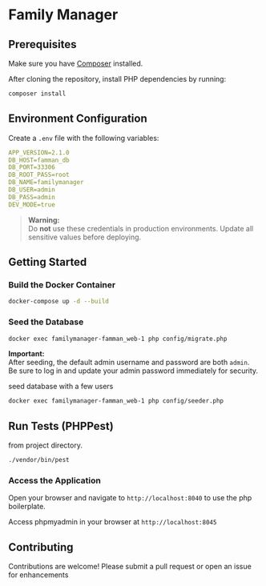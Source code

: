 # Family Manager

## Prerequisites

Make sure you have [Composer](https://getcomposer.org/) installed.

After cloning the repository, install PHP dependencies by running:

```bash
composer install
```

## Environment Configuration

Create a `.env` file with the following variables:

```yml
APP_VERSION=2.1.0
DB_HOST=famman_db
DB_PORT=33306
DB_ROOT_PASS=root
DB_NAME=familymanager
DB_USER=admin
DB_PASS=admin
DEV_MODE=true
```

> **Warning:**  
> Do **not** use these credentials in production environments. Update all sensitive values before deploying.

## Getting Started

### Build the Docker Container

```bash
docker-compose up -d --build
```

### Seed the Database

```bash
docker exec familymanager-famman_web-1 php config/migrate.php
```

**Important:**  
After seeding, the default admin username and password are both `admin`.  
Be sure to log in and update your admin password immediately for security.

seed database with a few users

```bash
docker exec familymanager-famman_web-1 php config/seeder.php
```

## Run Tests (PHPPest)

from project directory.

```bash
./vendor/bin/pest
```

### Access the Application

Open your browser and navigate to `http://localhost:8040` to use the php boilerplate.

Access phpmyadmin in your browser at `http://localhost:8045`

## Contributing

Contributions are welcome! Please submit a pull request or open an issue for enhancements